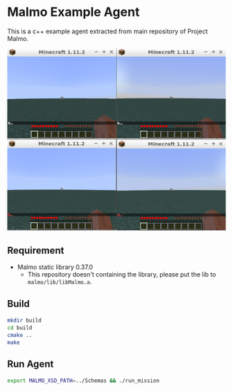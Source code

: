 # Malmo Example Agent

This is a c++ example agent extracted from main repository of Project Malmo.

![](./img/main.png)

## Requirement

- Malmo static library 0.37.0
  - This repository doesn't containing the library, please put the lib to `malmo/lib/libMalmo.a`.

## Build

```bash
mkdir build
cd build
cmake ..
make
```

## Run Agent

```bash
export MALMO_XSD_PATH=../Schemas && ./run_mission
```